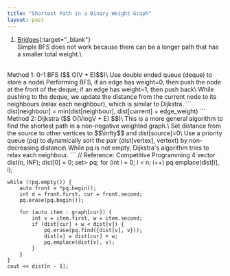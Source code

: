 ```yaml
---
title: "Shortest Path in a Binary Weight Graph"
layout: post
---
```

1. [Bridges](https://open.kattis.com/problems/bryr){:target="_blank"}\
Simple BFS does not work because there can be a longer path that has a smaller total weight.\
<br/>
Method 1: 0-1 BFS ($$ O(V + E)$$)\
Use double ended queue (deque) to store a node\
Performing BFS, if an edge has weight=0, then push the node at the front of the deque; if an edge has weight=1, then push back\
While pushing to the deque, we update the distance from the current node to its neighbours (relax each neighbour), which is similar to Dijkstra.
```
    dist[neighbour] = min(dist[neighbour], dist[current] + edge_weight)
```
<br/>
Method 2: Dijkstra ($$ O(VlogV + E) $$)\
This is a more general algorithm to find the shortest path in a non-negative weighted graph.\
Set distance from the source to other vertices to $$\infty$$ and dist[source]=0\
Use a priority queue (pq) to dynamically sort the pair (dist[vertex], vertext) by non-decreasing distance\
While pq is not empty, Dijkstra's algorithm tries to relax each neighbour.
```
    // Reference: Competitive Programming 4
    vector<int> dist(n, INF);
    dist[0] = 0;
    set<pair<int, int>> pq;
    for (int i = 0; i < n; i++)
        pq.emplace(dist[i], i);

    while (!pq.empty()) {
        auto front = *pq.begin();
        int d = front.first, cur = front.second;
        pq.erase(pq.begin());

        for (auto item : graph[cur]) {
            int v = item.first, w = item.second;
            if (dist[cur] + w < dist[v]) {
                pq.erase(pq.find({dist[v], v}));
                dist[v] = dist[cur] + w;
                pq.emplace(dist[v], v);
            }
        }
    }
    cout << dist[n - 1];
```
